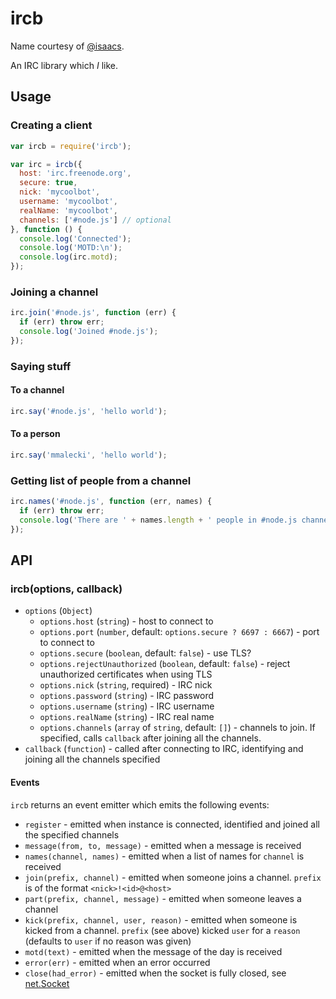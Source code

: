 # ircb
Name courtesy of [@isaacs](https://github.com/isaacs).

An IRC library which *I* like.

## Usage

### Creating a client
```js
var ircb = require('ircb');

var irc = ircb({
  host: 'irc.freenode.org',
  secure: true,
  nick: 'mycoolbot',
  username: 'mycoolbot',
  realName: 'mycoolbot',
  channels: ['#node.js'] // optional
}, function () {
  console.log('Connected');
  console.log('MOTD:\n');
  console.log(irc.motd);
});
```

### Joining a channel
```js
irc.join('#node.js', function (err) {
  if (err) throw err;
  console.log('Joined #node.js');
});
```

### Saying stuff

#### To a channel
```js
irc.say('#node.js', 'hello world');
```

#### To a person
```js
irc.say('mmalecki', 'hello world');
```

### Getting list of people from a channel
```js
irc.names('#node.js', function (err, names) {
  if (err) throw err;
  console.log('There are ' + names.length + ' people in #node.js channel');
});
```

## API

### ircb(options, callback)

* `options` (`Object`)
  * `options.host` (`string`) - host to connect to
  * `options.port` (`number`, default: `options.secure ? 6697 : 6667`) - port to connect to
  * `options.secure` (`boolean`, default: `false`) - use TLS?
  * `options.rejectUnauthorized` (`boolean`, default: `false`) - reject unauthorized certificates when using TLS
  * `options.nick` (`string`, required) - IRC nick
  * `options.password` (`string`) - IRC password
  * `options.username` (`string`) - IRC username
  * `options.realName` (`string`) - IRC real name
  * `options.channels` (`array` of `string`, default: `[]`) - channels to join.
     If specified, calls `callback` after joining all the channels.
* `callback` (`function`) - called after connecting to IRC, identifying and
  joining all the channels specified

#### Events

`ircb` returns an event emitter which emits the following events:

* `register` - emitted when instance is connected, identified and joined all the
  specified channels
* `message(from, to, message)` - emitted when a message is received
* `names(channel, names)` - emitted when a list of names for `channel` is received
* `join(prefix, channel)` - emitted when someone joins a channel. `prefix` is of the format `<nick>!<id>@<host>`
* `part(prefix, channel, message)` - emitted when someone leaves a channel
* `kick(prefix, channel, user, reason)` - emitted when someone is kicked from a channel. `prefix` (see above) kicked `user` for a `reason` (defaults to `user` if no reason was given)
* `motd(text)` - emitted when the message of the day is received
* `error(err)` - emitted when an error occurred
* `close(had_error)` - emitted when the socket is fully closed, see [net.Socket](http://nodejs.org/docs/latest/api/all.html#all_event_close_2)
